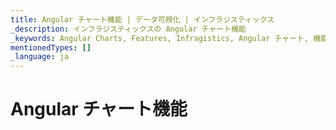 ```yaml
---
title: Angular チャート機能 | データ可視化 | インフラジスティックス
_description: インフラジスティックスの Angular チャート機能
_keywords: Angular Charts, Features, Infragistics, Angular チャート, 機能, インフラジスティックス
mentionedTypes: []
_language: ja
---
```


# Angular チャート機能

<!-- tooltips, legends, axes, overlays, annotations, etc. -->
